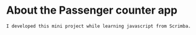 # About the Passenger counter app

    I developed this mini project while learning javascript from Scrimba.
